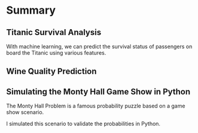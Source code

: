 # Summary

## Titanic Survival Analysis
With machine learning, we can predict the survival status of passengers on board the Titanic using various features.

## Wine Quality Prediction

## Simulating the Monty Hall Game Show in Python
The Monty Hall Problem is a famous probability puzzle based on a game show scenario.

I simulated this scenario to validate the probabilities in Python.


